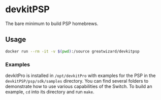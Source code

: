 # devkitPSP

The bare minimum to build PSP homebrews.

## Usage

```sh
docker run --rm -it -v $(pwd):/source greatwizard/devkitpsp
```

### Examples

devkitPro is installed in `/opt/devkitPro` with examples for the PSP in the `devkitPSP/psp/sdk/samples` directory.
You can find several folders to demonstrate how to use various capabilities of the Switch.
To build an example, `cd` into its directory and run `make`.
